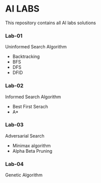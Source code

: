 # AI LABS
This repository contains all AI labs solutions 
### Lab-01
Uninformed Search Algorithm
- Backtracking
- BFS
- DFS
- DFID
### Lab-02
Informed Search Algorithm
- Best First Serach
- A*
### Lab-03
Adversarial Search
- Minimax algorithm
- Alpha Beta Pruning
### Lab-04
Genetic Algorithm
